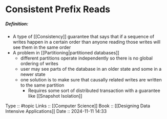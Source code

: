 # Consistent Prefix Reads

##### Definition:

- A type of [[Consistency]] guarantee that says that if a sequence of writes happen in a certain order than anyone reading those writes will see them in the same order
- A problem in [[Partitioning|partitioned databases]]
	- different partitions operate independently so there is no global ordering of writes
	- user may see parts of the database in an older state and some in a newer state
	- one solution is to make sure that causally related writes are written to the same partition
		- Requires some sort of distributed transaction with a guarantee like [[Snapshot Isolation]]


Type :: #topic
Links :: [[Computer Science]]
Book :: [[Designing Data Intensive Applications]]
Date ::  2024-11-11 14:33